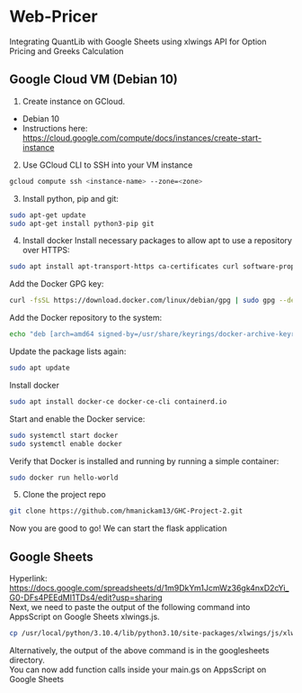 # Web-Pricer
Integrating QuantLib with Google Sheets using xlwings API for Option Pricing and Greeks Calculation

## Google Cloud VM (Debian 10)
1. Create instance on GCloud. 
- Debian 10
- Instructions here: https://cloud.google.com/compute/docs/instances/create-start-instance

2. Use GCloud CLI to SSH into your VM instance
```sh
gcloud compute ssh <instance-name> --zone=<zone>
```

3. Install python, pip and git:
```sh
sudo apt-get update
sudo apt-get install python3-pip git
```

4. Install docker
Install necessary packages to allow apt to use a repository over HTTPS:
```sh
sudo apt install apt-transport-https ca-certificates curl software-properties-common
```

Add the Docker GPG key:
```sh
curl -fsSL https://download.docker.com/linux/debian/gpg | sudo gpg --dearmor -o /usr/share/keyrings/docker-archive-keyring.gpg
```

Add the Docker repository to the system:
```sh
echo "deb [arch=amd64 signed-by=/usr/share/keyrings/docker-archive-keyring.gpg] https://download.docker.com/linux/debian $(lsb_release -cs) stable" | sudo tee /etc/apt/sources.list.d/docker.list > /dev/null
```

Update the package lists again:
```sh
sudo apt update
```

Install docker
```sh
sudo apt install docker-ce docker-ce-cli containerd.io
```

Start and enable the Docker service:
```sh
sudo systemctl start docker
sudo systemctl enable docker
```

Verify that Docker is installed and running by running a simple container:
```sh
sudo docker run hello-world
```

5. Clone the project repo
```sh
git clone https://github.com/hmanickam13/GHC-Project-2.git
```

Now you are good to go!
We can start the flask application



## Google Sheets
Hyperlink: https://docs.google.com/spreadsheets/d/1m9DkYm1JcmWz36gk4nxD2cYi_G0-DFs4PEEdMI1TDs4/edit?usp=sharing
<br>
Next, we need to paste the output of the following command into AppsScript on Google Sheets xlwings.js.
```sh
cp /usr/local/python/3.10.4/lib/python3.10/site-packages/xlwings/js/xlwings.js .
```
Alternatively, the output of the above command is in the googlesheets directory.
<br>
You can now add function calls inside your main.gs on AppsScript on Google Sheets